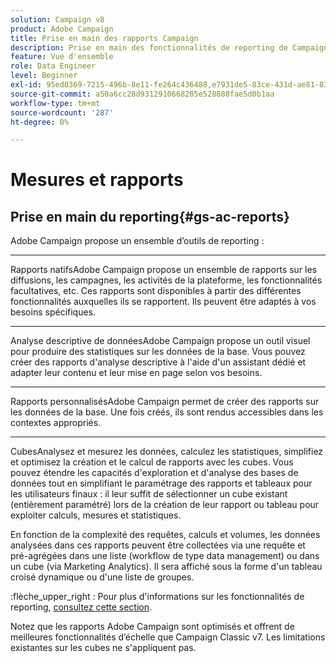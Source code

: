 ```yaml
---
solution: Campaign v8
product: Adobe Campaign
title: Prise en main des rapports Campaign
description: Prise en main des fonctionnalités de reporting de Campaign
feature: Vue d'ensemble
role: Data Engineer
level: Beginner
exl-id: 95ed0369-7215-496b-8e11-fe264c436488,e7931de5-83ce-431d-ae81-83793d257550
source-git-commit: a50a6cc28d9312910668205e528888fae5d0b1aa
workflow-type: tm+mt
source-wordcount: '287'
ht-degree: 0%

---
```


# Mesures et rapports

## Prise en main du reporting{#gs-ac-reports}

Adobe Campaign propose un ensemble d’outils de reporting :

* ****
Rapports natifsAdobe Campaign propose un ensemble de rapports sur les diffusions, les campagnes, les activités de la plateforme, les fonctionnalités facultatives, etc. Ces rapports sont disponibles à partir des différentes fonctionnalités auxquelles ils se rapportent. Ils peuvent être adaptés à vos besoins spécifiques.

* ****
Analyse descriptive de donnéesAdobe Campaign propose un outil visuel pour produire des statistiques sur les données de la base. Vous pouvez créer des rapports d&#39;analyse descriptive à l&#39;aide d&#39;un assistant dédié et adapter leur contenu et leur mise en page selon vos besoins.

* ****
Rapports personnalisésAdobe Campaign permet de créer des rapports sur les données de la base. Une fois créés, ils sont rendus accessibles dans les contextes appropriés.

* ****
CubesAnalysez et mesurez les données, calculez les statistiques, simplifiez et optimisez la création et le calcul de rapports avec les cubes.  Vous pouvez étendre les capacités d&#39;exploration et d&#39;analyse des bases de données tout en simplifiant le paramétrage des rapports et tableaux pour les utilisateurs finaux : il leur suffit de sélectionner un cube existant (entièrement paramétré) lors de la création de leur rapport ou tableau pour exploiter calculs, mesures et statistiques.

En fonction de la complexité des requêtes, calculs et volumes, les données analysées dans ces rapports peuvent être collectées via une requête et pré-agrégées dans une liste (workflow de type data management) ou dans un cube (via Marketing Analytics). Il sera affiché sous la forme d&#39;un tableau croisé dynamique ou d&#39;une liste de groupes.


:flèche_upper_right : Pour plus d&#39;informations sur les fonctionnalités de reporting, [consultez cette section](https://experienceleague.adobe.com/docs/campaign-classic/using/reporting/reporting-in-adobe-campaign/about-adobe-campaign-reporting-tools.html).

Notez que les rapports Adobe Campaign sont optimisés et offrent de meilleures fonctionnalités d’échelle que Campaign Classic v7. Les limitations existantes sur les cubes ne s&#39;appliquent pas.

